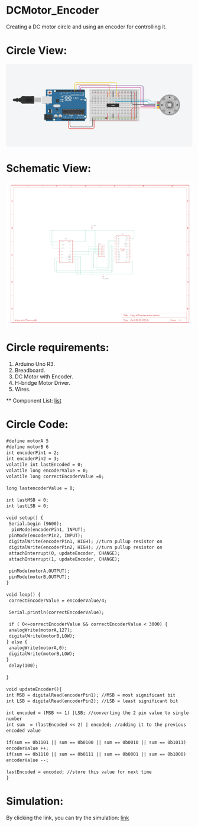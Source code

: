 # DCMotor_Encoder
Creating a DC motor circle and using an encoder for controlling it.

# Circle View:

 ![photo](dc.png)

# Schematic View:

 ![photo](schematicDc.png)

# Circle requirements:
  
  1. Arduino Uno R3.
  2. Breadboard.
  3. DC Motor with Encoder.
  4. H-bridge Motor Driver.
  5. Wires.
  
 ** Component List:
  [list](bom(5).csv)
  
# Circle Code:

    #define motorA 5
    #define motorB 6
    int encoderPin1 = 2;
    int encoderPin2 = 3;
    volatile int lastEncoded = 0;
    volatile long encoderValue = 0;
    volatile long correctEncoderValue =0;
 
    long lastencoderValue = 0;
 
    int lastMSB = 0;
    int lastLSB = 0;

    void setup() {
     Serial.begin (9600);
      pinMode(encoderPin1, INPUT);
     pinMode(encoderPin2, INPUT);
     digitalWrite(encoderPin1, HIGH); //turn pullup resistor on
     digitalWrite(encoderPin2, HIGH); //turn pullup resistor on
     attachInterrupt(0, updateEncoder, CHANGE);
     attachInterrupt(1, updateEncoder, CHANGE);
  
     pinMode(motorA,OUTPUT);
     pinMode(motorB,OUTPUT);
    }

    void loop() {
     correctEncoderValue = encoderValue/4;
  
     Serial.println(correctEncoderValue);
  
     if ( 0<=correctEncoderValue && correctEncoderValue < 3000) {
     analogWrite(motorA,127);
     digitalWrite(motorB,LOW);
    } else {
     analogWrite(motorA,0);
     digitalWrite(motorB,LOW);
    }
     delay(100);

    }

    void updateEncoder(){
    int MSB = digitalRead(encoderPin1); //MSB = most significant bit
    int LSB = digitalRead(encoderPin2); //LSB = least significant bit
 
    int encoded = (MSB << 1) |LSB; //converting the 2 pin value to single number
    int sum  = (lastEncoded << 2) | encoded; //adding it to the previous encoded value
 
    if(sum == 0b1101 || sum == 0b0100 || sum == 0b0010 || sum == 0b1011) encoderValue ++;
    if(sum == 0b1110 || sum == 0b0111 || sum == 0b0001 || sum == 0b1000) encoderValue --;
 
    lastEncoded = encoded; //store this value for next time
    }

# Simulation:
  By clicking the link, you can try the simulation: 
  [link](https://www.tinkercad.com/things/cXY2bkaunvH)

  
